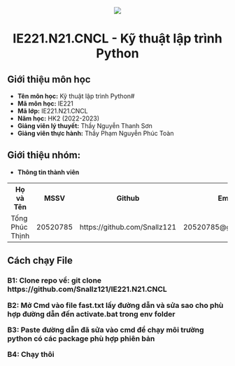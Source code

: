 <p align="center">
   <a href="https://www.uit.edu.vn/">
      <img src="https://i.imgur.com/WmMnSRt.png" border="none">
   </a>
</p>
<h1 align="center">
   IE221.N21.CNCL - Kỹ thuật lập trình Python
</h1>

<h2>
   Giới thiệu môn học   
</h2>

- **Tên môn học:** Kỹ thuật lập trình Python#
- **Mã môn học:** IE221
- **Mã lớp:** IE221.N21.CNCL
- **Năm học:** HK2 (2022-2023)
- **Giảng viên lý thuyết:** Thầy Nguyễn Thanh Sơn
- **Giảng viên thực hành:** Thầy Phạm Nguyễn Phúc Toàn

<h2>
   Giới thiệu nhóm:
</h2>

- **Thông tin thành viên** 

<table align="center">
      <tr>
       <th>Họ và Tên</th>
       <th>MSSV</th>
       <th>Github</th>
       <th>Email</th>
      </tr>
      <tr>
       <td>Tống Phúc Thịnh</td>
       <td>20520785</td>
       <td> https://github.com/Snallz121</td>
       <td>20520785@gm.uit.edu.vn</td>  
      </tr>

</table>

<h2>
Cách chạy File
</h2>

<h3>
B1: Clone repo về:
git clone https://github.com/Snallz121/IE221.N21.CNCL

B2: Mở Cmd vào file fast.txt lấy đường dẫn và sửa sao cho phù hợp đường dẫn đến activate.bat trong env folder

B3: Paste đường dẫn đã sửa vào cmd để chạy môi trường python có các package phù hợp phiên bản

B4: Chạy thôi
</h3>